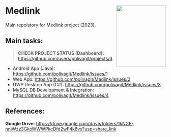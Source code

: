 # <img src="https://user-images.githubusercontent.com/80911118/232479149-6e1b5dc0-7010-460d-831b-1bd9d3fe6bcb.png" width="155" height="194" align="right"> Medlink
Main repoistory for Medlink project (2023).

## Main tasks:

> **CHECK PROJECT STATUS (Dashboard):** https://github.com/users/polivagit/projects/3

 - Android App (Java): https://github.com/polivagit/Medlink/issues/1
 - Web App: https://github.com/polivagit/Medlink/issues/2
 - UWP Desktop App (C#): https://github.com/polivagit/Medlink/issues/3
 - MySQL DB Development & Integration: https://github.com/polivagit/Medlink/issues/4

## References:
**Google Drive:** https://drive.google.com/drive/folders/1kNGE-nnjWzz3GkoWWWPkcDfd2wF4k6vs?usp=share_link
